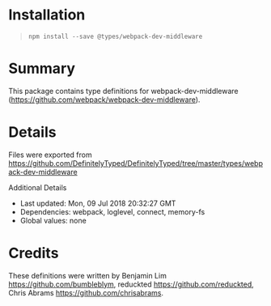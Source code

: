# Installation
> `npm install --save @types/webpack-dev-middleware`

# Summary
This package contains type definitions for webpack-dev-middleware (https://github.com/webpack/webpack-dev-middleware).

# Details
Files were exported from https://github.com/DefinitelyTyped/DefinitelyTyped/tree/master/types/webpack-dev-middleware

Additional Details
 * Last updated: Mon, 09 Jul 2018 20:32:27 GMT
 * Dependencies: webpack, loglevel, connect, memory-fs
 * Global values: none

# Credits
These definitions were written by Benjamin Lim <https://github.com/bumbleblym>, reduckted <https://github.com/reduckted>, Chris Abrams <https://github.com/chrisabrams>.
